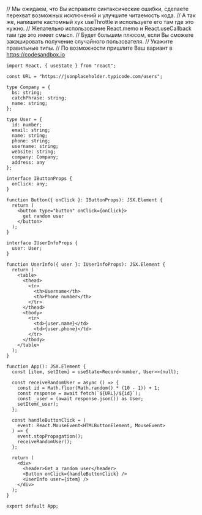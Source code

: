 // Мы ожидаем, что Вы исправите синтаксические ошибки, сделаете перехват возможных исключений и улучшите читаемость кода.
// А так же, напишите кастомный хук useThrottle и используете его там где это нужно.
// Желательно использование React.memo и React.useCallback там где это имеет смысл.
// Будет большим плюсом, если Вы сможете закэшировать получение случайного пользователя.
// Укажите правильные типы.
// По возможности пришлите Ваш вариант в https://codesandbox.io
```
import React, { useState } from "react";

const URL = "https://jsonplaceholder.typicode.com/users";

type Company = {
  bs: string;
  catchPhrase: string;
  name: string;
};

type User = {
  id: number;
  email: string;
  name: string;
  phone: string;
  username: string;
  website: string;
  company: Company;
  address: any
};

interface IButtonProps {
  onClick: any;
}

function Button({ onClick }: IButtonProps): JSX.Element {
  return (
    <button type="button" onClick={onClick}>
      get random user
    </button>
  );
}

interface IUserInfoProps {
  user: User;
}

function UserInfo({ user }: IUserInfoProps): JSX.Element {
  return (
    <table>
      <thead>
        <tr>
          <th>Username</th>
          <th>Phone number</th>
        </tr>
      </thead>
      <tbody>
        <tr>
          <td>{user.name}</td>
          <td>{user.phone}</td>
        </tr>
      </tbody>
    </table>
  );
}

function App(): JSX.Element {
  const [item, setItem] = useState<Record<number, User>>(null);

  const receiveRandomUser = async () => {
    const id = Math.floor(Math.random() * (10 - 1)) + 1;
    const response = await fetch(`${URL}/${id}`);
    const _user = (await response.json()) as User;
    setItem(_user);
  };

  const handleButtonClick = (
    event: React.MouseEvent<HTMLButtonElement, MouseEvent>
  ) => {
    event.stopPropagation();
    receiveRandomUser();
  };

  return (
    <div>
      <header>Get a random user</header>
      <Button onClick={handleButtonClick} />
      <UserInfo user={item} />
    </div>
  );
}

export default App;
```
